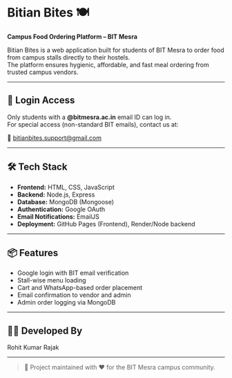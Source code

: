 # Bitian Bites 🍽️

**Campus Food Ordering Platform – BIT Mesra**

Bitian Bites is a web application built for students of BIT Mesra to order food from campus stalls directly to their hostels.  
The platform ensures hygienic, affordable, and fast meal ordering from trusted campus vendors.

---

## 🔐 Login Access

Only students with a **@bitmesra.ac.in** email ID can log in.  
For special access (non-standard BIT emails), contact us at:

📧 [bitianbites.support@gmail.com](mailto:rohitkrrajak8051@gmail.com)

---

## 🛠️ Tech Stack

- **Frontend:** HTML, CSS, JavaScript
- **Backend:** Node.js, Express
- **Database:** MongoDB (Mongoose)
- **Authentication:** Google OAuth
- **Email Notifications:** EmailJS
- **Deployment:** GitHub Pages (Frontend), Render/Node backend

---

## 📦 Features

- Google login with BIT email verification
- Stall-wise menu loading
- Cart and WhatsApp-based order placement
- Email confirmation to vendor and admin
- Admin order logging via MongoDB

---

## 👨‍💻 Developed By

Rohit Kumar Rajak  

---

> 🚀 Project maintained with ❤️ for the BIT Mesra campus community.
